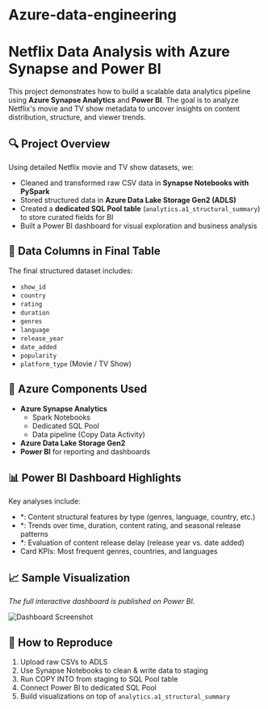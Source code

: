 # Azure-data-engineering
# Netflix Data Analysis with Azure Synapse and Power BI

This project demonstrates how to build a scalable data analytics pipeline using **Azure Synapse Analytics** and **Power BI**. The goal is to analyze Netflix's movie and TV show metadata to uncover insights on content distribution, structure, and viewer trends.

## 🔍 Project Overview

Using detailed Netflix movie and TV show datasets, we:
- Cleaned and transformed raw CSV data in **Synapse Notebooks with PySpark**
- Stored structured data in **Azure Data Lake Storage Gen2 (ADLS)**
- Created a **dedicated SQL Pool table** (`analytics.a1_structural_summary`) to store curated fields for BI
- Built a Power BI dashboard for visual exploration and business analysis

## 📌 Data Columns in Final Table

The final structured dataset includes:
- `show_id`
- `country`
- `rating`
- `duration`
- `genres`
- `language`
- `release_year`
- `date_added`
- `popularity`
- `platform_type` (Movie / TV Show)

## 🧱 Azure Components Used

- **Azure Synapse Analytics**
  - Spark Notebooks
  - Dedicated SQL Pool
  - Data pipeline (Copy Data Activity)
- **Azure Data Lake Storage Gen2**
- **Power BI** for reporting and dashboards

## 📊 Power BI Dashboard Highlights

Key analyses include:
- *: Content structural features by type (genres, language, country, etc.)
- *: Trends over time, duration, content rating, and seasonal release patterns
- *: Evaluation of content release delay (release year vs. date added)
- Card KPIs: Most frequent genres, countries, and languages

## 📈 Sample Visualization

_The full interactive dashboard is published on Power BI._

![Dashboard Screenshot](images/dashboard_sample.png)

## 🚀 How to Reproduce

1. Upload raw CSVs to ADLS
2. Use Synapse Notebooks to clean & write data to staging
3. Run COPY INTO from staging to SQL Pool table
4. Connect Power BI to dedicated SQL Pool
5. Build visualizations on top of `analytics.a1_structural_summary`

